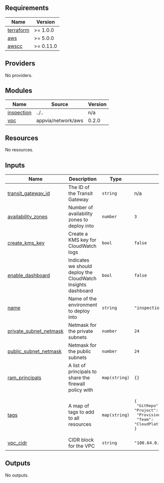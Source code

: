 <!-- BEGIN_TF_DOCS -->
## Requirements

| Name | Version |
|------|---------|
| <a name="requirement_terraform"></a> [terraform](#requirement\_terraform) | >= 1.0.0 |
| <a name="requirement_aws"></a> [aws](#requirement\_aws) | >= 5.0.0 |
| <a name="requirement_awscc"></a> [awscc](#requirement\_awscc) | >= 0.11.0 |

## Providers

No providers.

## Modules

| Name | Source | Version |
|------|--------|---------|
| <a name="module_inspection"></a> [inspection](#module\_inspection) | ../.. | n/a |
| <a name="module_vpc"></a> [vpc](#module\_vpc) | appvia/network/aws | 0.2.0 |

## Resources

No resources.

## Inputs

| Name | Description | Type | Default | Required |
|------|-------------|------|---------|:--------:|
| <a name="input_transit_gateway_id"></a> [transit\_gateway\_id](#input\_transit\_gateway\_id) | The ID of the Transit Gateway | `string` | n/a | yes |
| <a name="input_availability_zones"></a> [availability\_zones](#input\_availability\_zones) | Number of availability zones to deploy into | `number` | `3` | no |
| <a name="input_create_kms_key"></a> [create\_kms\_key](#input\_create\_kms\_key) | Create a KMS key for CloudWatch logs | `bool` | `false` | no |
| <a name="input_enable_dashboard"></a> [enable\_dashboard](#input\_enable\_dashboard) | Indicates we should deploy the CloudWatch Insights dashboard | `bool` | `false` | no |
| <a name="input_name"></a> [name](#input\_name) | Name of the environment to deploy into | `string` | `"inspection"` | no |
| <a name="input_private_subnet_netmask"></a> [private\_subnet\_netmask](#input\_private\_subnet\_netmask) | Netmask for the private subnets | `number` | `24` | no |
| <a name="input_public_subnet_netmask"></a> [public\_subnet\_netmask](#input\_public\_subnet\_netmask) | Netmask for the public subnets | `number` | `24` | no |
| <a name="input_ram_principals"></a> [ram\_principals](#input\_ram\_principals) | A list of principals to share the firewall policy with | `map(string)` | `{}` | no |
| <a name="input_tags"></a> [tags](#input\_tags) | A map of tags to add to all resources | `map(string)` | <pre>{<br>  "GitRepo": "https://github.com/appvia/terraform-aws-firewall",<br>  "Project": "CloudPlatform",<br>  "Provisioner": "terraform",<br>  "Team": "CloudPlatform"<br>}</pre> | no |
| <a name="input_vpc_cidr"></a> [vpc\_cidr](#input\_vpc\_cidr) | CIDR block for the VPC | `string` | `"100.64.0.0/21"` | no |

## Outputs

No outputs.
<!-- END_TF_DOCS -->